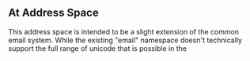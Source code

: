 ## At Address Space

This address space is intended to be a slight extension of the common email system.  While the existing "email" namespace doesn't technically support the full range of unicode that is possible in the 